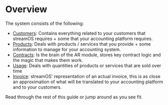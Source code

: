 # Overview

The system consists of the following:

- [Customers](customer.md): Contains everything related to your customers that streamOS requires + some that your accounting platform requires.
- [Products](product.md): Deals with products / services that you provide + some information to manage for your accounting system.
- [Contracts](contracts.md): Is the brain of the AR module, stores key contract logic and the magic that makes them work.
- [Usage](usage.md): Deals with quantities of products or services that are sold over time
- [Invoice](invoice.md): streamOS' representation of an actual invoice, this is as close an approximation of what will be translated to your accounting platform and to your customers.

Read through the rest of this guide or jump around as you see fit.